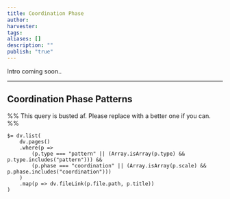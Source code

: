 ```yaml
---
title: Coordination Phase
author: 
harvester: 
tags: 
aliases: []
description: ""
publish: "true"
---
```


Intro coming soon..

---

## Coordination Phase Patterns

%% This query is busted af. Please replace with a better one if you can.  %%
```
$= dv.list(
    dv.pages()
    .where(p => 
        (p.type === "pattern" || (Array.isArray(p.type) && p.type.includes("pattern"))) &&
        (p.phase === "coordination" || (Array.isArray(p.scale) && p.phase.includes("coordination")))
    )
    .map(p => dv.fileLink(p.file.path, p.title))
)

```
